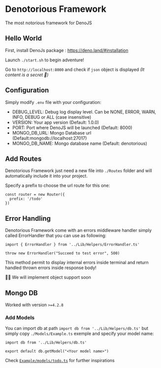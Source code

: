# Denotorious Framework
The most notorious framework for DenoJS

## Hello World

First, install DenoJs package : https://deno.land/#installation

Launch `./start.sh` to begin adventure!

Go to `http://localhost:8000` and check if `json` object is displayed _(It content is a secret 🤫)_

## Configuration
Simply modify `.env` file with your configuration:

- DEBUG_LEVEL: Debug log display level. Can be NONE, ERROR, WARN, INFO, DEBUG or ALL (case insensitive)
- VERSION: Your app version (Default: 1.0.0)
- PORT: Port where DenoJS will be launched (Default: 8000)
- MONGO_DB_URL: Mongo Database url (Default:mongodb://localhost:27017)
- MONGO_DB_NAME: Mongo database name (Default: denotorious)

## Add Routes

Denotorious Framework just need a new file into `./Routes` folder and will automatically include it into your project. 

Specify a prefix to choose the url route for this one:

```
const router = new Router({
  prefix: '/todo'
})
```

## Error Handling
Denotorious Framework come with an errors middleware handler simply called ErrorHandler that you can use as following:

```
import { ErrorHandler } from '../Lib/Helpers/ErrorHandler.ts'

throw new ErrorHandler("Succeed to test error", 500)
```

This method permit to display internal errors inside terminal and return handled thrown errors inside response body!

👨‍🎓 We will implement object support soon

## Mongo DB
Worked with version `>=4.2.8`

### Add Models
You can import db at path `import db from '../Lib/Helpers/db.ts'` but simply copy `./Models/Example.ts` exemple and specify your model name:

```
import db from '../Lib/Helpers/db.ts'

export default db.getModel("<Your model name>")
```

Check [`Example/models/todo.ts`](https://github.com/emericspiroux/denotorious-framework/blob/master/Example/Models/Todo.ts) for further inspirations
